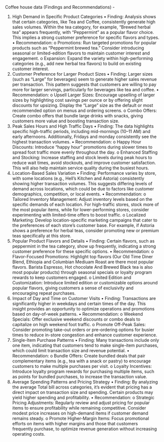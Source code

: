 Coffee house data (Findings and Recommendations) -
1. High Demand in Specific Product Categories
•	Finding: Analysis shows that certain categories, like Tea and Coffee, consistently generate high sales volumes. Within the tea category, for example, “Brewed herbal tea” appears frequently, with “Peppermint” as a popular flavor choice. This implies a strong customer preference for specific flavors and types.
•	Recommendation:
o	Promotions: Run targeted promotions for popular products such as “Peppermint brewed tea.” Consider introducing seasonal or limited-edition flavors to maintain customer interest and engagement.
o	Expansion: Expand the variety within high-performing categories (e.g., add new herbal tea flavors) to build on existing customer interest.
2. Customer Preference for Larger Product Sizes
•	Finding: Larger sizes (such as “Large” for beverages) seem to generate higher sales revenue per transaction. This pattern suggests that customers are willing to pay more for larger servings, particularly for beverages like tea and coffee.
•	Recommendation:
o	Upsell Larger Sizes: Encourage upselling of larger sizes by highlighting cost savings per ounce or by offering slight discounts for upsizing. Display the “Large” size as the default or most recommended option on menus and ordering screens.
o	Combo Offers: Create combo offers that bundle large drinks with snacks, giving customers more value and boosting transaction size.
3. Peak Sales Hours and High Traffic Days
•	Finding: The data highlights specific high-traffic periods, including mid-mornings (10–11 AM) and early afternoons. Additionally, Fridays and monday consistently see the highest transaction volumes.
•	Recommendation:
o	Happy Hour Discounts: Introduce “happy hour” promotions during slower times to spread foot traffic more evenly throughout the day.
o	Enhanced Staffing and Stocking: Increase staffing and stock levels during peak hours to reduce wait times, avoid stockouts, and improve customer satisfaction. This will also help maintain service quality during the busiest hours.
4. Location-Based Sales Variation
•	Finding: Performance varies by store, with some locations (e.g., Hell’s  Kitchen and Astoria) consistently showing higher transaction volumes. This suggests differing levels of demand across locations, which could be due to factors like customer demographics, competition, or local events.
•	Recommendation:
o	Tailored Inventory Management: Adjust inventory levels based on the specific demands of each location. For high-traffic stores, stock more of the most popular items, while for lower-performing stores, consider experimenting with limited-time offers to boost traffic.
o	Localized Marketing: Develop location-specific marketing campaigns that cater to the preferences of each store’s customer base. For example, if Astoria shows a preference for herbal teas, consider promoting new or premium teas specifically at this store.
5. Popular Product Flavors and Details
•	Finding: Certain flavors, such as peppermint in the tea category, show up frequently, indicating a strong customer preference for these specific options.
•	Recommendation:
o	Flavor-Focused Promotions: Highlight top flavors (Our Old Time Diner Blend, Ethiopia and Columbian Mediuam Roast are there most popular flavors. Barista Espresso, Hot chocolate And Brewed Black tea is also most popular products) through seasonal specials or loyalty program rewards to keep customers engaged.
o	Limited Edition and Customization: Introduce limited edition or customizable options around popular flavors, giving customers a sense of exclusivity and encouraging repeat purchases.
6. Impact of Day and Time on Customer Visits
•	Finding: Transactions are significantly higher in weekdays and certain times of the day. This insight provides an opportunity to optimize operations and promotions based on day-of-week patterns.
•	Recommendation:
o	Weekend Specials: Offer exclusive weekend discounts or combo deals to capitalize on high weekend foot traffic.
o	Promote Off-Peak Sales: Consider promoting take-out orders or pre-ordering options for busier times to reduce in-store congestion and enhance customer experience.
7. Single-Item Purchase Patterns
•	Finding: Many transactions include only one item, indicating that customers tend to make single-item purchases, which could limit transaction size and revenue potential.
•	Recommendation:
o	Bundle Offers: Create bundled deals that pair complementary items (e.g., tea with a snack or pastry) to encourage customers to make multiple purchases per visit.
o	Loyalty Incentives: Introduce loyalty program rewards for purchasing multiple items, such as points for bundled purchases, to increase the transaction value.
8. Average Spending Patterns and Pricing Strategy
•	Finding: By analyzing the average Total bill across categories, it’s evident that pricing has a direct impact on transaction size and spending. Certain products may yield higher spending and profitability.
•	Recommendation:
o	Strategic Pricing Adjustments: Regularly review and adjust pricing for popular items to ensure profitability while remaining competitive. Consider modest price increases on high-demand items if customer demand remains steady.
o	Promote Higher-Margin Items: Focus promotional efforts on items with higher margins and those that customers frequently purchase, to optimize revenue generation without increasing operating costs.

